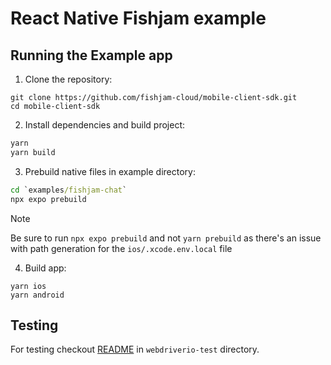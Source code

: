 # React Native Fishjam example

## Running the Example app

1. Clone the repository:

```
git clone https://github.com/fishjam-cloud/mobile-client-sdk.git
cd mobile-client-sdk
```

2. Install dependencies and build project:

```cmd
yarn
yarn build
```

3. Prebuild native files in example directory:

```cmd
cd `examples/fishjam-chat`
npx expo prebuild
```

> [!NOTE]
> Be sure to run `npx expo prebuild` and not `yarn prebuild` as there's an issue with path generation for the `ios/.xcode.env.local` file

4. Build app:

```
yarn ios
yarn android
```

## Testing

For testing checkout [README](../webdriverio-test/readme.md) in `webdriverio-test` directory.
